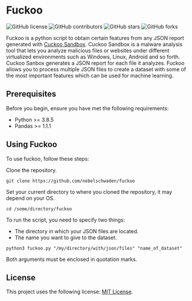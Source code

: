 # Fuckoo

![GitHub license](https://img.shields.io/badge/license-MIT-red)
![GitHub contributors](https://img.shields.io/badge/contributors-1-blue)
![GitHub stars](https://img.shields.io/github/stars/nebelschwaden/fuckoo)
![GitHub forks](https://img.shields.io/github/forks/nebelschwaden/fuckoo)

Fuckoo is a python script to obtain certain features from any JSON report generated with [Cuckoo Sandbox](https://cuckoosandbox.org/).
Cuckoo Sandbox is a malware analysis tool that lets you analyze malicious files or websites under different  virtualized environments such as Windows, Linux, Android and so forth.
Cuckoo Sanbox generates a JSON report for each file it analyzes. Fuckoo allows you to process multiple JSON files to create a dataset with some of the most important features which can be used for machine learning.

## Prerequisites

Before you begin, ensure you have met the following requirements:
* Python >= 3.8.5
* Pandas >= 1.1.1

## Using Fuckoo

To use fuckoo, follow these steps:

Clone the repository.
```
git clone https://github.com/nebelschwaden/fuckoo
```
Set your current directory to where you cloned the repository, it may depend on your OS.
```
cd /some/directory/fuckoo
```
To run the script, you need to specify two things:  
* The directory in which your JSON files are located.
* The name you want to give to the dataset.
```
python3 fuckoo.py "/my/directory/with/json/files" "name_of_dataset"
```
Both arguments must be enclosed in quotation marks.

## License

This project uses the following license: [MIT License](https://opensource.org/licenses/MIT).
